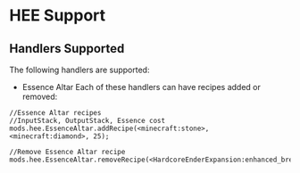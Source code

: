 # HEE Support

## Handlers Supported
The following handlers are supported:

* Essence Altar
Each of these handlers can have recipes added or removed:
```zenscript
//Essence Altar recipes
//InputStack, OutputStack, Essence cost
mods.hee.EssenceAltar.addRecipe(<minecraft:stone>, <minecraft:diamond>, 25);

//Remove Essence Altar recipe
mods.hee.EssenceAltar.removeRecipe(<HardcoreEnderExpansion:enhanced_brewing_stand>);
```
